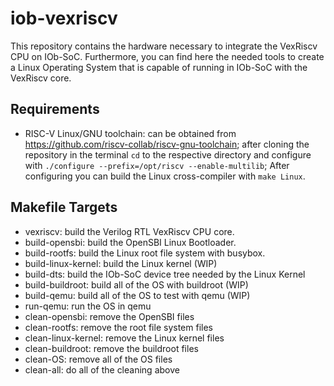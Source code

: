 # iob-vexriscv
This repository contains the hardware necessary to integrate the VexRiscv CPU on IOb-SoC. Furthermore, you can find here the needed tools to create a Linux Operating System that is capable of running in IOb-SoC with the VexRiscv core.

## Requirements
- RISC-V Linux/GNU toolchain: can be obtained from https://github.com/riscv-collab/riscv-gnu-toolchain; after cloning the repository in the terminal `cd` to the respective directory and configure with `./configure --prefix=/opt/riscv --enable-multilib`; After configuring you can build the Linux cross-compiler with `make Linux`.

## Makefile Targets
- vexriscv: build the Verilog RTL VexRiscv CPU core.
- build-opensbi: build the OpenSBI Linux Bootloader.
- build-rootfs: build the Linux root file system with busybox.
- build-linux-kernel: build the Linux kernel (WIP)
- build-dts: build the IOb-SoC device tree needed by the Linux Kernel
- build-buildroot: build all of the OS with buildroot (WIP)
- build-qemu: build all of the OS to test with qemu (WIP)
- run-qemu: run the OS in qemu
- clean-opensbi: remove the OpenSBI files
- clean-rootfs: remove the root file system files
- clean-linux-kernel: remove the Linux kernel files
- clean-buildroot: remove the buildroot files
- clean-OS: remove all of the OS files
- clean-all: do all of the cleaning above